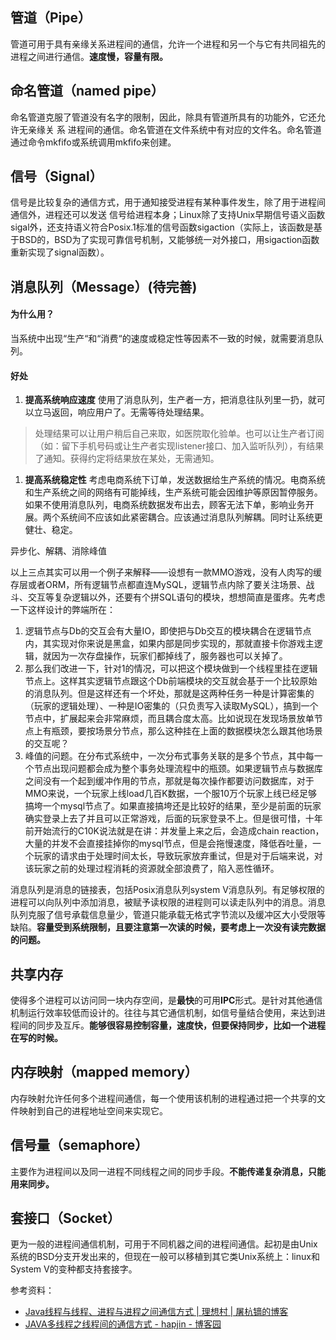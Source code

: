 ## **管道（Pipe）** 
管道可用于具有亲缘关系进程间的通信，允许一个进程和另一个与它有共同祖先的进程之间进行通信。**速度慢，容量有限。**
## **命名管道（named pipe）** 
命名管道克服了管道没有名字的限制，因此，除具有管道所具有的功能外，它还允许无亲缘关 系 进程间的通信。命名管道在文件系统中有对应的文件名。命名管道通过命令mkfifo或系统调用mkfifo来创建。
## **信号（Signal）**
信号是比较复杂的通信方式，用于通知接受进程有某种事件发生，除了用于进程间通信外，进程还可以发送 信号给进程本身；Linux除了支持Unix早期信号语义函数sigal外，还支持语义符合Posix.1标准的信号函数sigaction（实际上，该函数是基于BSD的，BSD为了实现可靠信号机制，又能够统一对外接口，用sigaction函数重新实现了signal函数）。
## **消息队列（Message）(待完善)**
#### 为什么用？
当系统中出现“生产“和“消费“的速度或稳定性等因素不一致的时候，就需要消息队列。
#### 好处
1. **提高系统响应速度**
使用了消息队列，生产者一方，把消息往队列里一扔，就可以立马返回，响应用户了。无需等待处理结果。
>处理结果可以让用户稍后自己来取，如医院取化验单。也可以让生产者订阅（如：留下手机号码或让生产者实现listener接口、加入监听队列），有结果了通知。获得约定将结果放在某处，无需通知。
1. **提高系统稳定性**
考虑电商系统下订单，发送数据给生产系统的情况。电商系统和生产系统之间的网络有可能掉线，生产系统可能会因维护等原因暂停服务。如果不使用消息队列，电商系统数据发布出去，顾客无法下单，影响业务开展。两个系统间不应该如此紧密耦合。应该通过消息队列解耦。同时让系统更健壮、稳定。

异步化、解耦、消除峰值

以上三点其实可以用一个例子来解释——设想有一款MMO游戏，没有人肉写的缓存层或者ORM，所有逻辑节点都直连MySQL，逻辑节点内除了要关注场景、战斗、交互等复杂逻辑以外，还要有个拼SQL语句的模块，想想简直是蛋疼。先考虑一下这样设计的弊端所在：
1. 逻辑节点与Db的交互会有大量IO，即使把与Db交互的模块耦合在逻辑节点内，其实现对你来说是黑盒，如果内部是同步实现的，那就直接卡你游戏主逻辑，就因为一次存盘操作，玩家们都掉线了，服务器也可以关掉了。
2. 那么我们改进一下，针对1的情况，可以把这个模块做到一个线程里挂在逻辑节点上。这样其实逻辑节点跟这个Db前端模块的交互就会基于一个比较原始的消息队列。但是这样还有一个坏处，那就是这两种任务一种是计算密集的（玩家的逻辑处理）、一种是IO密集的（只负责写入读取MySQL），搞到一个节点中，扩展起来会非常麻烦，而且耦合度太高。比如说现在发现场景放单节点上有瓶颈，要按场景分节点，那么这种挂在上面的数据模块怎么跟其他场景的交互呢？
3. 峰值的问题。在分布式系统中，一次分布式事务关联的是多个节点，其中每一个节点出现问题都会成为整个事务处理流程中的瓶颈。如果逻辑节点与数据库之间没有一个起到缓冲作用的节点，那就是每次操作都要访问数据库，对于MMO来说，一个玩家上线load几百K数据，一个服10万个玩家上线已经足够搞垮一个mysql节点了。如果直接搞垮还是比较好的结果，至少是前面的玩家确实登录上去了并且可以正常游戏，后面的玩家登录不上。但是很可惜，十年前开始流行的C10K说法就是在讲：并发量上来之后，会造成chain reaction，大量的并发不会直接挂掉你的mysql节点，但是会拖慢速度，降低吞吐量，一个玩家的请求由于处理时间太长，导致玩家放弃重试，但是对于后端来说，对该玩家之前的处理过程消耗的资源就全部浪费了，陷入恶性循环。

消息队列是消息的链接表，包括Posix消息队列system V消息队列。有足够权限的进程可以向队列中添加消息，被赋予读权限的进程则可以读走队列中的消息。消息队列克服了信号承载信息量少，管道只能承载无格式字节流以及缓冲区大小受限等缺陷。**容量受到系统限制，且要注意第一次读的时候，要考虑上一次没有读完数据的问题。**
## **共享内存** 
使得多个进程可以访问同一块内存空间，是**最快**的可用**IPC**形式。是针对其他通信机制运行效率较低而设计的。往往与其它通信机制，如信号量结合使用，来达到进程间的同步及互斥。**能够很容易控制容量，速度快，但要保持同步，比如一个进程在写的时候。**
## **内存映射（mapped memory）** 
内存映射允许任何多个进程间通信，每一个使用该机制的进程通过把一个共享的文件映射到自己的进程地址空间来实现它。
## **信号量（semaphore）** 
主要作为进程间以及同一进程不同线程之间的同步手段。**不能传递复杂消息，只能用来同步。**
## **套接口（Socket）** 
更为一般的进程间通信机制，可用于不同机器之间的进程间通信。起初是由Unix系统的BSD分支开发出来的，但现在一般可以移植到其它类Unix系统上：linux和System V的变种都支持套接字。

参考资料：

- [Java线程与线程、进程与进程之间通信方式 | 理想村 | 屠杭镝的博客](https://www.tuhd.top/2017/08/04/2017-08-04-threadandprocess/)
- [JAVA多线程之线程间的通信方式 - hapjin - 博客园](https://www.cnblogs.com/hapjin/p/5492619.html)